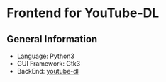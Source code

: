 # Frontend for YouTube-DL

## General Information
- Language: Python3
- GUI Framework: Gtk3
- BackEnd: [youtube-dl](https://github.com/)
